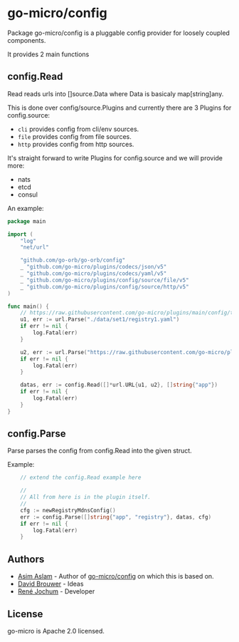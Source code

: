 # go-micro/config

Package go-micro/config is a pluggable config provider for loosely coupled components.

It provides 2 main functions

## config.Read

Read reads urls into []source.Data where Data is basicaly map[string]any.

This is done over config/source.Plugins and currently there are 3 Plugins for config.source:

- `cli` provides config from cli/env sources.
- `file` provides config from file sources.
- `http` provides config from http sources.

It's straight forward to write Plugins for config.source and we will provide more:

- nats
- etcd
- consul

An example:

```go
package main

import (
    "log"
    "net/url"

    "github.com/go-orb/go-orb/config"
    _ "github.com/go-micro/plugins/codecs/json/v5"
    _ "github.com/go-micro/plugins/codecs/yaml/v5"
    _ "github.com/go-micro/plugins/config/source/file/v5"
    _ "github.com/go-micro/plugins/config/source/http/v5"
)

func main() {
    // https://raw.githubusercontent.com/go-micro/plugins/main/config/tests/data/set1/registry1.yaml
    u1, err := url.Parse("./data/set1/registry1.yaml")
    if err != nil {
        log.Fatal(err)
    }

    u2, err := url.Parse("https://raw.githubusercontent.com/go-micro/plugins/main/config/tests/data/set1/registry2.json")
    if err != nil {
        log.Fatal(err)
    }

    datas, err := config.Read([]*url.URL{u1, u2}, []string{"app"})
    if err != nil {
        log.Fatal(err)
    }
}
```

## config.Parse

Parse parses the config from config.Read into the given struct.

Example:

```go
    // extend the config.Read example here

    //
    // All from here is in the plugin itself.
    //
    cfg := newRegistryMdnsConfig()
    err := config.Parse([]string{"app", "registry"}, datas, cfg)
    if err != nil {
        log.Fatal(err)
    }
```

## Authors

- [Asim Aslam](https://github.com/asim/) - Author of [go-micro/config](https://github.com/go-micro/go-micro/tree/master/config) on which this is based on.
- [David Brouwer](https://github.com/Davincible/) - Ideas
- [René Jochum](https://github.com/jochumdev) - Developer

## License

go-micro is Apache 2.0 licensed.

